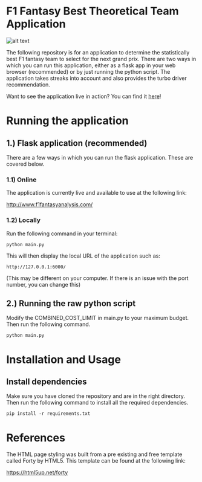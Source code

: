 # F1 Fantasy Best Theoretical Team Application

![alt text](https://cdn.sanity.io/images/xbn4zmfs/production/1ead0d23cb4778e491d8d5ccb17ba776c586d372-5909x2616.png?h=500)

The following repository is for an application to determine the statistically best F1 fantasy team to select for the next grand prix. There are two ways in which you can run this application, either as a flask app in your web browser (recommended) or by just running the python script. The application takes streaks into account and also provides the turbo driver recommendation.

Want to see the application live in action? You can find it [here](http://www.f1fantasyanalysis.com/)!

# Running the application

## 1.) Flask application (recommended)

There are a few ways in which you can run the flask application. These are covered below.

### 1.1) Online

The application is currently live and available to use at the following link:

http://www.f1fantasyanalysis.com/

### 1.2) Locally

Run the following command in your terminal:

`python main.py`

This will then display the local URL of the application such as:

`http://127.0.0.1:6000/`

(This may be different on your computer. If there is an issue with the port number, you can change this)

## 2.) Running the raw python script

Modify the COMBINED_COST_LIMIT in main.py to your maximum budget. Then run the following command.

`python main.py`

# Installation and Usage

## Install dependencies

Make sure you have cloned the repository and are in the right directory. Then run the following command to install all the required dependencies.

`pip install -r requirements.txt`

# References

The HTML page styling was built from a pre existing and free template called Forty by HTML5. This template can be found at the following link:

https://html5up.net/forty
